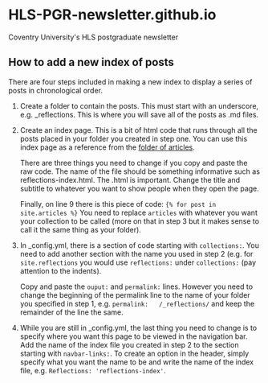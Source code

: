 # HLS-PGR-newsletter.github.io
Coventry University's HLS postgraduate newsletter 

## How to add a new index of posts 

There are four steps included in making a new index to display a series of posts in chronological order.

1. Create a folder to contain the posts. This must start with an underscore, e.g. _reflections. This is where you will save all of the posts as .md files. 

2. Create an index page. This is a bit of html code that runs through all the posts placed in your folder you created in step one. You can use this index page as a reference from the [folder of articles](https://github.com/HLS-PGR-newsletter/HLS-PGR-newsletter.github.io/blob/master/article-index.html).
   
   There are three things you need to change if you copy and paste the raw code. The name of the file should be something informative such as reflections-index.html. The .html is important. Change the title and subtitle to whatever you want to show people when they open the page. 
   
   Finally, on line 9 there is this piece of code: 
   `{% for post in site.articles %}` You need to replace `articles` with whatever you want your collection to be called (more on that in step 3 but it makes sense to call it the same thing as your folder). 
   
3. In _config.yml, there is a section of code starting with `collections:`. You need to add another section with the name you used in step 2 (e.g. for `site.reflections` you would use `reflections:` under `collections:` (pay attention to the indents).
   
   Copy and paste the `ouput:` and `permalink:` lines. However you need to change the beginning of the permalink line to the name of your folder you specified in step 1, e.g. `permalink:   /_reflections/` and keep the remainder of the line the same. 

4. While you are still in _config.yml, the last thing you need to change is to specify where you want this page to be viewed in the navigation bar. Add the name of the index file you created in step 2 to the section starting with `navbar-links:`. To create an option in the header, simply specify what you want the name to be and write the name of the index file, e.g. `Reflections: 'reflections-index'`.   
   
